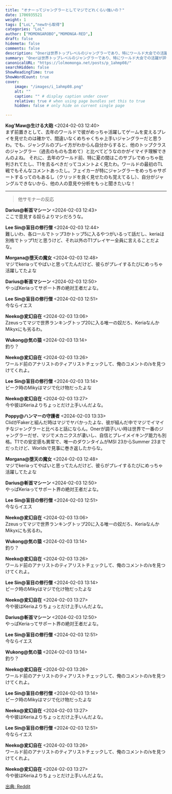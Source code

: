 ```yaml
---
title: "オナーってジャングラーとしてマジでどれくらい強いの？"
date: 1706935521
weight: 1
tags: ["LoL","newから取得"]
categories: "LoL"
author: ["MOMONGAROBO","MOMONGA-RED",]
draft: false
hidemeta: false 
comments: false
description: "Onerは世界トップレベルのジャングラーであり、特にワールド大会での活躍が評価されているが、T1の他のプレイヤーと比較して彼の能力については意見が分かれている。"
summary: "Onerは世界トップレベルのジャングラーであり、特にワールド大会での活躍が評価されているが、T1の他のプレイヤーと比較して彼の能力については意見が分かれている。"
canonicalURL: "https://lolmomonga.net/posts/p_1ahmp08/"
searchHidden: false
ShowReadingTime: true
ShowWordCount: true
cover:
    image: "/images/i_1ahmp08.png"
    alt: ""
    caption: "" # display caption under cover
    relative: true # when using page bundles set this to true
    hidden: false # only hide on current single page

---
```

**Kog'Maw@生ける大砲** <2024-02-03 12:40>  
まず前置きとして、去年のワールドで彼がめっちゃ活躍してゲームを変えるプレイを見せたのは確かで、間違いなくめちゃくちゃ上手いジャングラーだと思うわ。でも、ジャングルのプレイ方がわからん自分からすると、他のトップクラスのジャングラー（過去のものも含めて）と比べてどうなのかがイマイチ理解できんのよね。
それに、去年のワールド前、特に夏の間はこのサブレでめっちゃ批判されてたし、T1を去るべきだってコメントよく見たわ。ワールドの最初のTL戦でもそんなコメントあったし。フェイカーが特にジャングラーをめっちゃサポートするってのもあるし（クリッドを良く見せたのも覚えてるし）、自分がジャングルできないから、他の人の意見や分析をもっと聞きたいな！  

---

> 他サモナーの反応  

**Darius@斬首マシーン** <2024-02-03 12:43>  
ここで意見する奴らよりマシだろうな。

**Lee Sin@盲目の修行僧** <2024-02-03 12:44>  
難しいわ、各ロールでトップ3かトップ5に入るやつがいるって話だし、keriaは別格でトップ1だと思うけど、それ以外のT1プレイヤー全員に言えることだよな。

**Morgana@堕天の魔女** <2024-02-03 12:48>  
マジでkeriaってやばいと思ってたんだけど、彼らがプレイするたびにめっちゃ活躍してたよな

**Darius@斬首マシーン** <2024-02-03 12:50>  
やっぱKeriaってサポート界の絶対王者だよな。

**Lee Sin@盲目の修行僧** <2024-02-03 12:51>  
今ならイエス

**Neeko@変幻自在** <2024-02-03 13:06>  
Zzeusってマジで世界ランキングトップ20に入る唯一の奴だろ、KeriaなんかMikyxにも劣るわ。

**Wukong@気の猿** <2024-02-03 13:14>  
釣り？

**Neeko@変幻自在** <2024-02-03 13:26>  
ワールド前のアナリストのティアリストチェックして、俺のコメントの/sを見つけてくれよ。

**Lee Sin@盲目の修行僧** <2024-02-03 13:14>  
ピーク時のMikyはマジで化け物だったよな

**Neeko@変幻自在** <2024-02-03 13:27>  
今や彼はKeriaよりちょっとだけ上手いんだよな。

**Poppy@ハンマーの守護者** <2024-02-03 13:33>  
ClidがFakerと組んだ時はマジでヤバかったよな、彼が組んだ中でマジでイマイチなジャングラーと比べると話にならん。Onerが調子いい時は世界で一番のジャングラーだぜ、マジでメカニクスが凄いし、自信とプレイメイキング能力も別格。T1での安定感も異常で、唯一のダウンタイムがMSI 23からSummer 23までだったけど、Worldsで見事に巻き返したからな。

**Morgana@堕天の魔女** <2024-02-03 12:48>  
マジでkeriaってやばいと思ってたんだけど、彼らがプレイするたびにめっちゃ活躍してたよな

**Darius@斬首マシーン** <2024-02-03 12:50>  
やっぱKeriaってサポート界の絶対王者だよな。

**Lee Sin@盲目の修行僧** <2024-02-03 12:51>  
今ならイエス

**Neeko@変幻自在** <2024-02-03 13:06>  
Zzeusってマジで世界ランキングトップ20に入る唯一の奴だろ、KeriaなんかMikyxにも劣るわ。

**Wukong@気の猿** <2024-02-03 13:14>  
釣り？

**Neeko@変幻自在** <2024-02-03 13:26>  
ワールド前のアナリストのティアリストチェックして、俺のコメントの/sを見つけてくれよ。

**Lee Sin@盲目の修行僧** <2024-02-03 13:14>  
ピーク時のMikyはマジで化け物だったよな

**Neeko@変幻自在** <2024-02-03 13:27>  
今や彼はKeriaよりちょっとだけ上手いんだよな。

**Darius@斬首マシーン** <2024-02-03 12:50>  
やっぱKeriaってサポート界の絶対王者だよな。

**Lee Sin@盲目の修行僧** <2024-02-03 12:51>  
今ならイエス

**Wukong@気の猿** <2024-02-03 13:14>  
釣り？

**Neeko@変幻自在** <2024-02-03 13:26>  
ワールド前のアナリストのティアリストチェックして、俺のコメントの/sを見つけてくれよ。

**Lee Sin@盲目の修行僧** <2024-02-03 13:14>  
ピーク時のMikyはマジで化け物だったよな

**Neeko@変幻自在** <2024-02-03 13:27>  
今や彼はKeriaよりちょっとだけ上手いんだよな。

**Lee Sin@盲目の修行僧** <2024-02-03 12:51>  
今ならイエス

**Neeko@変幻自在** <2024-02-03 13:26>  
ワールド前のアナリストのティアリストチェックして、俺のコメントの/sを見つけてくれよ。

**Neeko@変幻自在** <2024-02-03 13:27>  
今や彼はKeriaよりちょっとだけ上手いんだよな。




[出典: Reddit](https://www.reddit.com//r/leagueoflegends/comments/1ahmp08/how_good_is_oner_as_a_jungler_really/)
